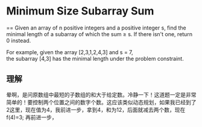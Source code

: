 # Minimum Size Subarray Sum
==
Given an array of n positive integers and a positive integer s, find the minimal length of a subarray of which the sum ≥ s. If there isn't one, return 0 instead.<br>

For example, given the array [2,3,1,2,4,3] and s = 7, <br>
the subarray [4,3] has the minimal length under the problem constraint.

## 理解
晕啊，是问原数组中最短的子数组的和大于给定数。冷静一下！这道题一定是非常简单的！要控制两个位置之间的数字个数。这应该类似动态规划，如果我已经到了2这里，现在值为4，我前进一步，拿到4，和为12，后面就减去两个数，现在f(4)=3; 再前进一步，